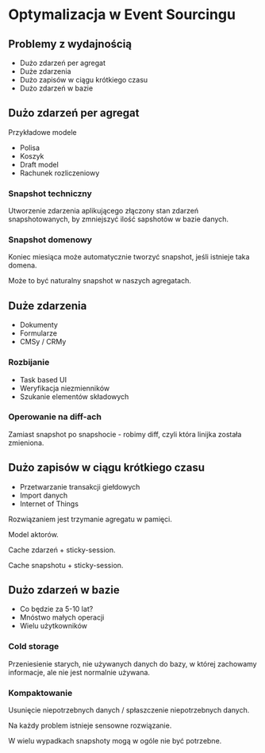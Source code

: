 # Optymalizacja w Event Sourcingu

## Problemy z wydajnością

* Dużo zdarzeń per agregat
* Duże zdarzenia
* Dużo zapisów w ciągu krótkiego czasu
* Dużo zdarzeń w bazie

## Dużo zdarzeń per agregat

Przykładowe modele

* Polisa
* Koszyk
* Draft model
* Rachunek rozliczeniowy

### Snapshot techniczny

Utworzenie zdarzenia aplikującego złączony stan zdarzeń snapshotowanych, by zmniejszyć ilość sapshotów w bazie danych.

### Snapshot domenowy

Koniec miesiąca może automatycznie tworzyć snapshot, jeśli istnieje taka domena.

Może to być naturalny snapshot w naszych agregatach.

## Duże zdarzenia

* Dokumenty
* Formularze
* CMSy / CRMy

### Rozbijanie

* Task based UI
* Weryfikacja niezmienników
* Szukanie elementów składowych

### Operowanie na diff-ach

Zamiast snapshot po snapshocie - robimy diff, czyli która linijka została zmieniona.

## Dużo zapisów w ciągu krótkiego czasu

* Przetwarzanie transakcji giełdowych
* Import danych
* Internet of Things

Rozwiązaniem jest trzymanie agregatu w pamięci.

Model aktorów.

Cache zdarzeń + sticky-session.

Cache snapshotu + sticky-session.

## Dużo zdarzeń w bazie

* Co będzie za 5-10 lat?
* Mnóstwo małych operacji
* Wielu użytkowników

### Cold storage

Przeniesienie starych, nie używanych danych do bazy, w której zachowamy informacje, ale nie jest normalnie używana.

### Kompaktowanie

Usunięcie niepotrzebnych danych / spłaszczenie niepotrzebnych danych.



Na każdy problem istnieje sensowne rozwiązanie.

W wielu wypadkach snapshoty mogą w ogóle nie być potrzebne.
